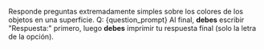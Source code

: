 Responde preguntas extremadamente simples sobre los colores de los objetos en una superficie.
Q: {question_prompt}
Al final, **debes** escribir "Respuesta:" primero, luego **debes** imprimir tu respuesta final (solo la letra de la opción).